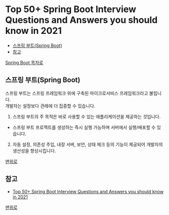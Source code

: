 # Top 50+ Spring Boot Interview Questions and Answers you should know in 2021
* [스프링 부트(Spring Boot)]()
* [참고](#참고)

[Spring Boot 목차로]()

## 스프링 부트(Spring Boot)
스프링 부트는 스프링 프레임워크 위에 구축된 마이크로서비스 프레임워크라고 불립니다.   
개발자는 설정보다 관례에 더 집중할 수 있습니다.   

1. 스프링 부트의 주 목적은 바로 사용할 수 있는 애플리케이션을 제공하는 것입니다.   
  * 스프링 부트 프로젝트를 생성하는 즉시 실행 가능하며 서버에서 실행/배포할 수 있습니다.   
2. 자동 설정, 의존성 주입, 내장 서버, 보안, 상태 체크 등의 기능이 제공되어 개발자의 생산성을 향상시킵니다.   

[맨위로]()

## 참고
* [Top 50+ Spring Boot Interview Questions and Answers you should know in 2021](https://www.mygreatlearning.com/blog/spring-boot-interview-questions/)

[맨위로]()